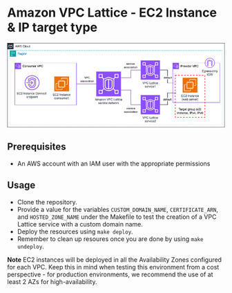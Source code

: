 # Amazon VPC Lattice - EC2 Instance & IP target type

![EC2 Instance & IP target](../../../../images/pattern1_architecture1.png)

## Prerequisites
- An AWS account with an IAM user with the appropriate permissions

## Usage
- Clone the repository.
- Provide a value for the variables `CUSTOM_DOMAIN_NAME`, `CERTIFICATE_ARN`, and `HOSTED_ZONE_NAME` under the Makefile to test the creation of a VPC Lattice service with a custom domain name.
- Deploy the resources using `make deploy`.
- Remember to clean up resoures once you are done by using `make undeploy`.

**Note** EC2 instances will be deployed in all the Availability Zones configured for each VPC. Keep this in mind when testing this environment from a cost perspective - for production environments, we recommend the use of at least 2 AZs for high-availability.